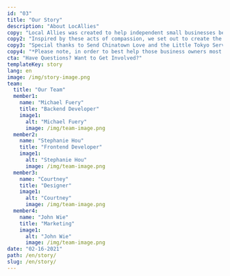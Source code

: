 ```yaml
---
id: "03"
title: "Our Story"
description: "About LocAllies"
copy: "Local Allies was created to help independent small businesses be equipped with the tools to thrive in a quickly-changing digital and difficult landscape. Throughout the COVID-19 pandemic, we witnessed volunteers from across the nation create donation campaigns and provide assistance in any way they could from creating social media groups made to uplift small merchants to those regularly buying takeout meals from local mom-and-pop restaurants. "
copy2: "Inspired by these acts of compassion, we set out to create the volunteer-led Local Allies program to set up a sustainable next step for small businesses in need. This includes a specialized website that provides a free hub to input their small business information; create donation programs where all funds go back to the business; and a helpful staff of experienced volunteers of marketers, translators, and web developers to provide complimentary consultation and suggestions on other ways to help.*"
copy3: "Special thanks to Send Chinatown Love and the Little Tokyo Service Center for their inspiration and assistance!"
copy4: "*Please note, in order to best help those business owners most in need, only small, non-franchised businesses of less than 50 employees with little to no digital/social media presence may participate. If you do not qualify, we will still be glad to help direct you to other services for additional assistance."
cta: "Have Questions? Want to Get Involved?"
templateKey: story
lang: en
image: /img/story-image.png
team:
  title: "Our Team"
  member1:
    name: "Michael Fuery"
    title: "Backend Developer"
    image1:
      alt: "Michael Fuery"
      image: /img/team-image.png
  member2:
    name: "Stephanie Hou"
    title: "Frontend Developer"
    image1:
      alt: "Stephanie Hou"
      image: /img/team-image.png
  member3:
    name: "Courtney"
    title: "Designer"
    image1:
      alt: "Courtney"
      image: /img/team-image.png
  member4:
    name: "John Wie"
    title: "Marketing"
    image1:
      alt: "John Wie"
      image: /img/team-image.png
date: "02-16-2021"
path: /en/story/
slug: /en/story/
---
```

